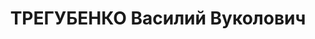 ---
title: ТРЕГУБЕНКО Василий Вуколович
description: р. 1904, м. Одеса, українець, з службовців, чл. ВКП(б), освіта початкова,
  начальник відділу комунального господарства тресту "Криворіжбуд". 15.01.1938 звинувачений
  у належності до к/рев. організації, розстріляний 16.01.1938 р. Реабілітований 24.11.1960
  р.
---